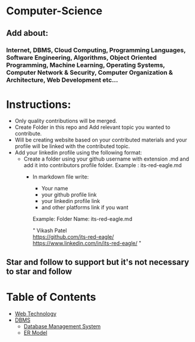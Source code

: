 # Computer-Science

## Add about:
### Internet, DBMS, Cloud Computing, Programming Languages, Software Engineering, Algorithms, Object Oriented Programming, Machine Learning, Operating Systems, Computer Network & Security, Computer Organization & Architecture, Web Development etc...

# Instructions:
* Only quality contributions will be merged.
* Create Folder in this repo and Add relevant topic you wanted to contribute.
* Will be creating website based on your contributed materials and your profile will be linked with the contributed topic.
* Add your linkedin profile using the following format:
    - Create a folder using your github username with extension .md and add it into contributors profile folder.
          Example : its-red-eagle.md
         - In markdown file write:
            - Your name
            - your github profile link
            - your linkedin profile link
            - and other platforms link if you want
            
            Example:
            Folder Name: its-red-eagle.md
            
            "   Vikash Patel
            <br>
                https://github.com/its-red-eagle/
                <br>
                https://www.linkedin.com/in/its-red-eagle/
            "   
                
                
                
                        
 ## Star and follow to support but it's not necessary to star and follow 
 
# Table of Contents
- [Web Technology](Web%20Technology/WebTechnology.md)
- [DBMS](DBMS/Database%20Management%20System/readme.md)
   - [Database Management System](DBMS/Database%20Management%20System/readme.md)
   - [ER Model](DBMS/ER%20Model/readme.md)